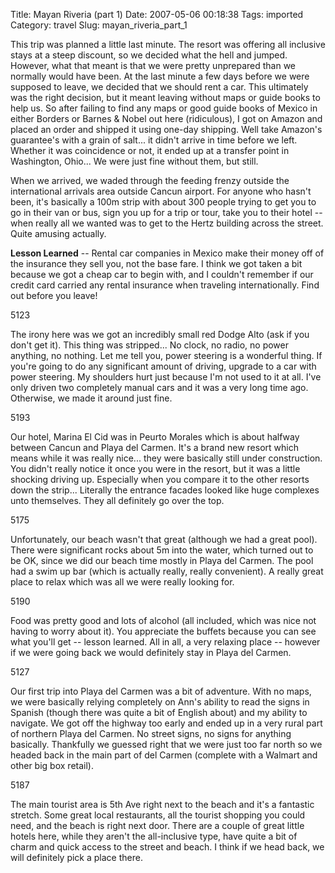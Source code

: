 Title: Mayan Riveria (part 1)
Date: 2007-05-06 00:18:38
Tags: imported
Category: travel
Slug: mayan_riveria_part_1


This trip was planned a little last minute.  The resort was offering all inclusive stays at a steep discount, so we decided what the hell and jumped.  However, what that meant is that we were pretty unprepared than we normally would have been.  At the last minute a few days before we were supposed to leave, we decided that we should rent a car.  This ultimately was the right decision, but it meant leaving without maps or guide books to help us.  So after failing to find any maps or good guide books of Mexico in either Borders or Barnes & Nobel out here (ridiculous), I got on Amazon and placed an order and shipped it using one-day shipping.  Well take Amazon's guarantee's with a grain of salt... it didn't arrive in time before we left.  Whether it was coincidence or not, it ended up at a transfer point in Washington, Ohio...  We were just fine without them, but still.

When we arrived, we waded through the feeding frenzy outside the international arrivals area outside Cancun airport.  For anyone who hasn't been, it's basically a 100m strip with about 300 people trying to get you to go in their van or bus, sign you up for a trip or tour, take you to their hotel -- when really all we wanted was to get to the Hertz building across the street.  Quite amusing actually.

<strong>Lesson Learned</strong> -- Rental car companies in Mexico make their money off of the insurance they sell you, not the base fare.  I think we got taken a bit because we got a cheap car to begin with, and I couldn't remember if our credit card carried any rental insurance when traveling internationally.  Find out before you leave!

<div class="g2image_normal"><wpg2id>5123</wpg2id></div>

The irony here was we got an incredibly small red Dodge Alto (ask if you don't get it).  This thing was stripped... No clock, no radio, no power anything, no nothing.  Let me tell you, power steering is a wonderful thing.  If you're going to do any significant amount of driving, upgrade to a car with power steering.  My shoulders hurt just because I'm not used to it at all.  I've only driven two completely manual cars and it was a very long time ago.  Otherwise, we made it around just fine.

<div class="g2image_normal"><wpg2id>5193</wpg2id></div>

Our hotel, Marina El Cid was in Peurto Morales which is about halfway between Cancun and Playa del Carmen.  It's a brand new resort which means while it was really nice... they were basically still under construction.  You didn't really notice it once you were in the resort, but it was a little shocking driving up.  Especially when you compare it to the other resorts down the strip... Literally the entrance facades looked like huge complexes unto themselves.  They all definitely go over the top.

<div class="g2image_normal"><wpg2id>5175</wpg2id></div>

Unfortunately, our beach wasn't that great (although we had a great pool).  There were significant rocks about 5m into the water, which turned out to be OK, since we did our beach time mostly in Playa del Carmen.  The pool had a swim up bar (which is actually really, really convenient).  A really great place to relax which was all we were really looking for.

<div class="g2image_normal"><wpg2id>5190</wpg2id></div>

Food was pretty good and lots of alcohol (all included, which was nice not having to worry about it).  You appreciate the buffets because you can see what you'll get -- lesson learned.  All in all, a very relaxing place -- however if we were going back we would definitely stay in Playa del Carmen.

<div class="g2image_normal"><wpg2id>5127</wpg2id></div>

Our first trip into Playa del Carmen was a bit of adventure.  With no maps, we were basically relying completely on Ann's ability to read the signs in Spanish (though there was quite a bit of English about) and my ability to navigate.  We got off the highway too early and ended up in a very rural part of northern Playa del Carmen.  No street signs, no signs for anything basically.  Thankfully we guessed right that we were just too far north so we headed back in the main part of del Carmen (complete with a Walmart and other big box retail).

<div class="g2image_normal"><wpg2id>5187</wpg2id></div>

The main tourist area is 5th Ave right next to the beach and it's a fantastic stretch.  Some great local restaurants, all the tourist shopping you could need, and the beach is right next door.  There are a couple of great little hotels here, while they aren't the all-inclusive type, have quite a bit of charm and quick access to the street and beach.  I think if we head back, we will definitely pick a place there.
